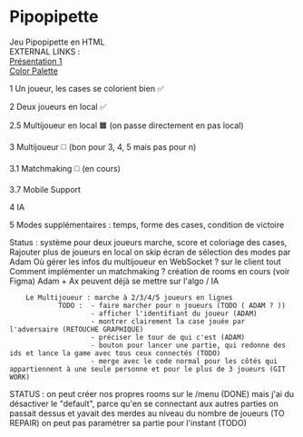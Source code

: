 # Pipopipette

Jeu Pipopipette en HTML  
EXTERNAL LINKS :  
[Présentation 1](https://onedrive.live.com/edit.aspx?action=editnew&resid=1189E2882A3D290D!587&ithint=file%2cpptx&action=editnew&wdNewAndOpenCt=1666799397519&wdPreviousSession=5699109f-2c6b-49ea-ba15-67e150ef528d&wdOrigin=OFFICECOM-WEB.MAIN.NEW)  
[Color Palette](https://coolors.co/253ee7-f55139-1a1423-faebd7-3ab795)  

1 Un joueur, les cases se colorient bien ✅ 

2 Deux joueurs en local ✅

2.5 Multijoueur en local  🟧 (on passe directement en pas local)

3 Multijoueur ◻️ (bon pour 3, 4, 5 mais pas pour n)

3.1 Matchmaking ◻️ (en cours)

3.7 Mobile Support

4 IA 

5 Modes supplémentaires : temps, forme des cases, condition de victoire


Status : système pour deux joueurs marche, score et coloriage des cases,
        Rajouter plus de joueurs en local on skip
        écran de sélection des modes par Adam
        Où gérer les infos du multijoueur en WebSocket ? sur le client tout
        Comment implémenter un matchmaking ? création de rooms en cours (voir Figma)
        Adam + Ax peuvent déjà se mettre sur l'algo / IA

        Le Multijoueur : marche à 2/3/4/5 joueurs en lignes
                TODO :  - faire marcher pour n joueurs (TODO ( ADAM ? ))
                        - afficher l'identifiant du joueur (ADAM)
                        - montrer clairement la case jouée par l'adversaire (RETOUCHE GRAPHIQUE)
                        - préciser le tour de qui c'est (ADAM)
                        - bouton pour lancer une partie, qui redonne des ids et lance la game avec tous ceux connectés (TODO)
                        - merge avec le code normal pour les côtés qui appartiennent à une seule personne et pour le plus de 3 joueurs (GIT WORK)
                        

STATUS : on peut créer nos propres rooms sur le /menu (DONE)
        mais j'ai du désactiver le "default", parce qu'en se connectant aux autres parties on passait dessus et yavait des merdes au niveau du nombre de joueurs (TO REPAIR)
        on peut pas paramétrer sa partie pour l'instant (TODO)
